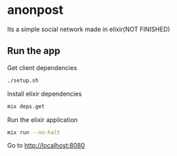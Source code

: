 # anonpost

Its a simple social network made in elixir(NOT FINISHED)

## Run the app

Get client dependencies

```bash
./setup.sh
```

Install elixir dependencies

```bash
mix deps.get
```

Run the elixir application

```bash
mix run --no-halt
```

Go to <http://localhost:8080>
